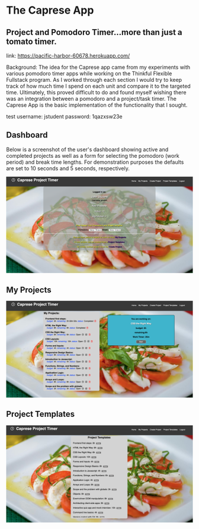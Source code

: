 The Caprese App
====================================
Project and Pomodoro Timer...more than just a tomato timer.
------------------------------------
link: https://pacific-harbor-60678.herokuapp.com/

Background:
The idea for the Caprese app came from my experiments with various pomodoro timer apps while working on 
the Thinkful Flexible Fullstack program.  As I worked through each section I would try to keep track of 
how much time I spend on each unit and compare it to the targeted time.  Ultimately, this proved difficult
to do and found myself wishing there was an integration between a pomodoro and a project/task timer. 
The Caprese App is the basic implementation of the functionality that I sought.

test username: jstudent
password: 1qazxsw23e

Dashboard
---------
Below is a screenshot of the user's dashboard showing active and completed projects as well as a form for selecting
the pomodoro (work period) and break time lengths. For demonstration purposes the defaults are set to 10 seconds and 
5 seconds, respectively.

![screenshot of the dashboard](Caprese-dashboard.png)

My Projects
------------
![screenshot of the dashboard](Caprese-my-projects.png)

Project Templates
------------------
![screenshot of the dashboard](Caprese-project-templates.png)